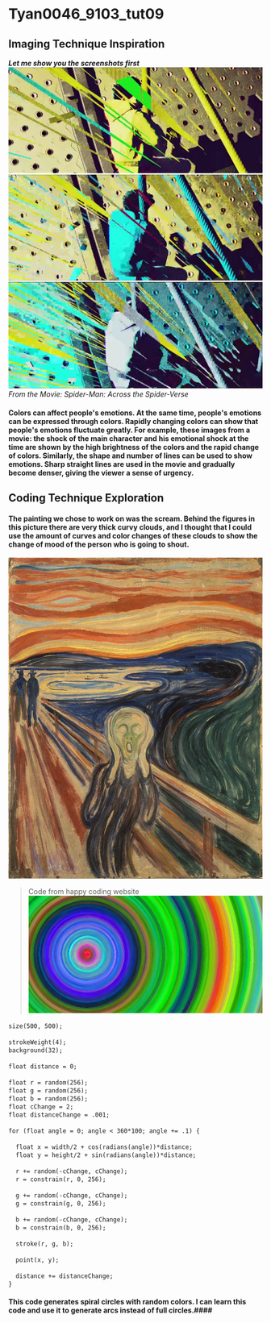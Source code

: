 # Tyan0046_9103_tut09

##  Imaging Technique Inspiration
***Let me show you the screenshots first***
![An image of movie](readmeImages/Spider-Man_Across_the_Spider-Verse_3.png)
![An image of movie](readmeImages/Spider-Man_Across_the_Spider-Verse_4.png)
![An image of movie](readmeImages/Spider-Man_Across_the_Spider-Verse_5.png )
*From the Movie: Spider-Man: Across the Spider-Verse*
####  Colors can affect people's emotions. At the same time, people's emotions can be expressed through colors. Rapidly changing colors can show that people's emotions fluctuate greatly. For example, these images from a movie: the shock of the main character and his emotional shock at the time are shown by the high brightness of the colors and the rapid change of colors. Similarly, the shape and number of lines can be used to show emotions. Sharp straight lines are used in the movie and gradually become denser, giving the viewer a sense of urgency.

##  Coding Technique Exploration

####  The painting we chose to work on was the scream. Behind the figures in this picture there are very thick curvy clouds, and I thought that I could use the amount of curves and color changes of these clouds to show the change of mood of the person who is going to shout.
![an image of the scream](readmeImages/the-scream.jpg)
>Code from happy coding website
![an image of the scream](readmeImages/spiral.png)
```
size(500, 500);

strokeWeight(4);
background(32);

float distance = 0;

float r = random(256);
float g = random(256);
float b = random(256);
float cChange = 2;
float distanceChange = .001;

for (float angle = 0; angle < 360*100; angle += .1) {

  float x = width/2 + cos(radians(angle))*distance;
  float y = height/2 + sin(radians(angle))*distance;

  r += random(-cChange, cChange);
  r = constrain(r, 0, 256);

  g += random(-cChange, cChange);
  g = constrain(g, 0, 256);

  b += random(-cChange, cChange);
  b = constrain(b, 0, 256);

  stroke(r, g, b);

  point(x, y);

  distance += distanceChange;
}
```
####  This code generates spiral circles with random colors. I can learn this code and use it to generate arcs instead of full circles.####
